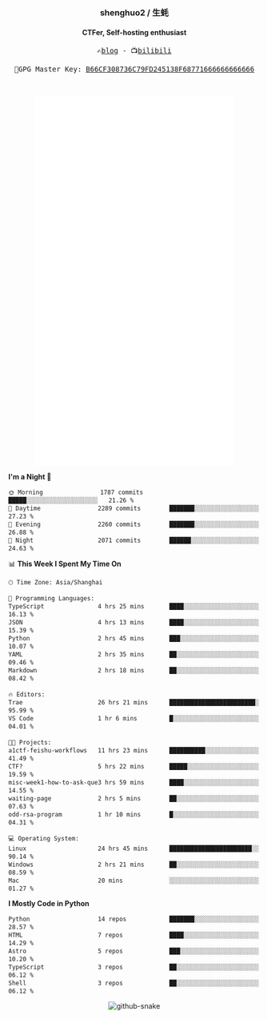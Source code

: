 <h3 align="center"> shenghuo2 / 生蚝 </h3>
<h4 align="center" >CTFer, Self-hosting enthusiast</h3>


<p align="center">
  <samp>
    ✍️<a href="https://blog.shenghuo2.top/">blog</a> -
    📺<a href="https://space.bilibili.com/85894935">bilibili</a>
  </samp>
</p>
<p align="center">
  <samp>
     🔐GPG Master Key: <a align="center" href="https://github.com/shenghuo2.gpg">B66CF308736C79FD245138F68771666666666666</a>
  </samp>
</p>
<br>
<p align="center">
  <a href="https://github.com/shenghuo2">
    <img width="400" align="top" src="https://github.com/shenghuo2/shenghuo2/blob/main/metrics.left.svg" />
  </a>
  <a href="https://github.com/shenghuo2">
    <img width="400" align="top" src="https://github.com/shenghuo2/shenghuo2/blob/main/metrics.right.svg" />
  </a>
</p>


<!--START_SECTION:waka-->
**I'm a Night 🦉** 

```text
🌞 Morning                1787 commits        █████░░░░░░░░░░░░░░░░░░░░   21.26 % 
🌆 Daytime                2289 commits        ███████░░░░░░░░░░░░░░░░░░   27.23 % 
🌃 Evening                2260 commits        ███████░░░░░░░░░░░░░░░░░░   26.88 % 
🌙 Night                  2071 commits        ██████░░░░░░░░░░░░░░░░░░░   24.63 % 
```


📊 **This Week I Spent My Time On** 

```text
🕑︎ Time Zone: Asia/Shanghai

💬 Programming Languages: 
TypeScript               4 hrs 25 mins       ████░░░░░░░░░░░░░░░░░░░░░   16.13 % 
JSON                     4 hrs 13 mins       ████░░░░░░░░░░░░░░░░░░░░░   15.39 % 
Python                   2 hrs 45 mins       ███░░░░░░░░░░░░░░░░░░░░░░   10.07 % 
YAML                     2 hrs 35 mins       ██░░░░░░░░░░░░░░░░░░░░░░░   09.46 % 
Markdown                 2 hrs 18 mins       ██░░░░░░░░░░░░░░░░░░░░░░░   08.42 % 

🔥 Editors: 
Trae                     26 hrs 21 mins      ████████████████████████░   95.99 % 
VS Code                  1 hr 6 mins         █░░░░░░░░░░░░░░░░░░░░░░░░   04.01 % 

🐱‍💻 Projects: 
a1ctf-feishu-workflows   11 hrs 23 mins      ██████████░░░░░░░░░░░░░░░   41.49 % 
CTF?                     5 hrs 22 mins       █████░░░░░░░░░░░░░░░░░░░░   19.59 % 
misc-week1-how-to-ask-que3 hrs 59 mins       ████░░░░░░░░░░░░░░░░░░░░░   14.55 % 
waiting-page             2 hrs 5 mins        ██░░░░░░░░░░░░░░░░░░░░░░░   07.63 % 
odd-rsa-program          1 hr 10 mins        █░░░░░░░░░░░░░░░░░░░░░░░░   04.31 % 

💻 Operating System: 
Linux                    24 hrs 45 mins      ███████████████████████░░   90.14 % 
Windows                  2 hrs 21 mins       ██░░░░░░░░░░░░░░░░░░░░░░░   08.59 % 
Mac                      20 mins             ░░░░░░░░░░░░░░░░░░░░░░░░░   01.27 % 
```

**I Mostly Code in Python** 

```text
Python                   14 repos            ███████░░░░░░░░░░░░░░░░░░   28.57 % 
HTML                     7 repos             ████░░░░░░░░░░░░░░░░░░░░░   14.29 % 
Astro                    5 repos             ███░░░░░░░░░░░░░░░░░░░░░░   10.20 % 
TypeScript               3 repos             ██░░░░░░░░░░░░░░░░░░░░░░░   06.12 % 
Shell                    3 repos             ██░░░░░░░░░░░░░░░░░░░░░░░   06.12 % 
```




<!--END_SECTION:waka-->


<div align="center">
  <picture>
    <source media="(prefers-color-scheme: dark)" srcset="https://gist.githubusercontent.com/shenghuo2/bfce20b14ab0484cef03bae6e60e0b3a/raw/github-snake-dark.svg" />
    <source media="(prefers-color-scheme: light)" srcset="https://gist.githubusercontent.com/shenghuo2/bfce20b14ab0484cef03bae6e60e0b3a/raw/github-snake.svg" />
    <img alt="github-snake" src="https://gist.githubusercontent.com/shenghuo2/bfce20b14ab0484cef03bae6e60e0b3a/raw/github-snake.svg" />
  </picture>
</div>

<!--
**shenghuo2/shenghuo2** is a ✨ _special_ ✨ repository because its `README.md` (this file) appears on your GitHub profile.

Here are some ideas to get you started:

- 🔭 I’m currently working on ...
- 🌱 I’m currently learning ...
- 👯 I’m looking to collaborate on ...
- 🤔 I’m looking for help with ...
- 💬 Ask me about ...
- 📫 How to reach me: ...
- 😄 Pronouns: ...
- ⚡ Fun fact: ...
-->
